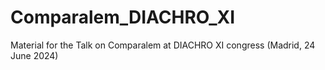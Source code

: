 # Comparalem_DIACHRO_XI
Material for the Talk on Comparalem at DIACHRO XI congress (Madrid, 24 June 2024)
